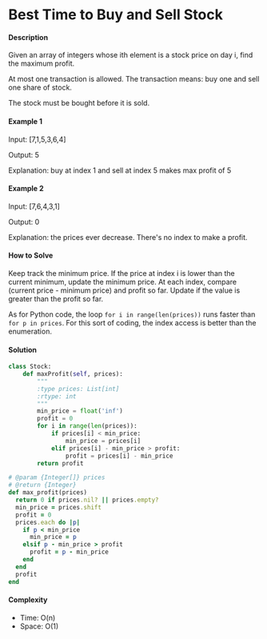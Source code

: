 # Best Time to Buy and Sell Stock

#### Description

Given an array of integers whose ith element is a stock price on day i, find the maximum profit.

At most one transaction is allowed. The transaction means: buy one and sell one share of stock.

The stock must be bought before it is sold.

#### Example 1
Input: [7,1,5,3,6,4]

Output: 5

Explanation: buy at index 1 and sell at index 5 makes max profit of 5

#### Example 2
Input: [7,6,4,3,1]

Output: 0

Explanation: the prices ever decrease. There's no index to make a profit.

#### How to Solve

Keep track the minimum price.
If the price at index i is lower than the current minimum, update the minimum price. At each index, compare (current price - minimum price) and profit so far. Update if the value is greater than the profit so far.

As for Python code, the loop `for i in range(len(prices))` runs faster than `for p in prices`. For this sort of coding, the index access is better than the enumeration.

#### Solution

```python
class Stock:
    def maxProfit(self, prices):
        """
        :type prices: List[int]
        :rtype: int
        """
        min_price = float('inf')
        profit = 0
        for i in range(len(prices)):
            if prices[i] < min_price:
                min_price = prices[i]
            elif prices[i] - min_price > profit:
                profit = prices[i] - min_price
        return profit
```

```ruby
# @param {Integer[]} prices
# @return {Integer}
def max_profit(prices)
  return 0 if prices.nil? || prices.empty?
  min_price = prices.shift
  profit = 0
  prices.each do |p|
    if p < min_price
      min_price = p
    elsif p - min_price > profit
      profit = p - min_price
    end
  end
  profit
end
```

#### Complexity
- Time: O(n)
- Space: O(1)